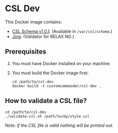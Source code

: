 # CSL Dev

This Docker image contains:

- [CSL Schema v1.0.1](https://github.com/citation-style-language/schema/releases). (Available in `/var/csl/schema`.)
- [Jing](https://github.com/relaxng/jing-trang). (Validator for RELAX NG.)

## Prerequisites

1.  You must have Docker installed on your machine.

2.  You must build the Docker image first:

    ```
    cd /path/to/csl-dev
    docker build -t customcommander/csl-dev .
    ```



## How to validate a CSL file?

```
cd /path/to/csl-dev
./validate-csl.sh /path/to/my/style.csl
```

_Note: if the CSL file is valid nothing will be printed out._
